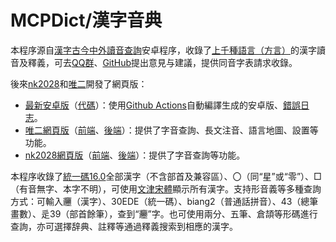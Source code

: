# MCPDict/漢字音典

本程序源自[漢字古今中外讀音查詢](https://github.com/MaigoAkisame/MCPDict)安卓程序，收錄了[上千種語言（方言）](https://geojson.io/#id=github:osfans/MCPDict/blob/master/%E6%96%B9%E8%A8%80.geojson&map=3.02/37.65/108.48)的漢字讀音及釋義，可去[QQ群](mqqopensdkapi://bizAgent/qm/qr?url=http%3A%2F%2Fqm.qq.com%2Fcgi-bin%2Fqm%2Fqr%3Ffrom%3Dapp%26p%3Dandroid%26jump_from%3Dwebapi%26k%3D-hNzAQCgZQL-uIlhFrxWJ56umCexsmBi)、[GitHub](https://github.com/osfans/MCPDict)提出意見与建議，提供同音字表請求收錄。

後來[nk2028](https://github.com/nk2028)和[唯二](https://github.com/vearvip)開發了網頁版：
- [最新安卓版](https://github.com/osfans/MCPDict/releases/tag/latest)（[代碼](https://github.com/osfans/MCPDict)）：使用[Github Actions](https://github.com/osfans/MCPDict/actions)自動編譯生成的安卓版、[錯誤日志](https://mcpdict.sourceforge.io/warnings.txt)。  
- [唯二網頁版](https://mcpdict.vear.vip/)（[前端](https://github.com/vearvip/mcpdict-frontend)、[後端](https://github.com/vearvip/mcpdict-backend)）：提供了字音查詢、長文注音、語言地圖、設置等功能。  
- [nk2028網頁版](https://nk2028.shn.hk/hdqt/)（[前端](https://github.com/nk2028/hdqt)、[後端](https://github.com/nk2028/hdqt-server)）：提供了字音查詢等功能。  

本程序收錄了[統一碼16.0](https://www.unicode.org/reports/tr38/tr38-37.html)全部漢字（不含部首及兼容區）、〇（同“星”或“零”）、□（有音無字、本字不明），可使用[文津宋體](https://github.com/takushun-wu/WenJinMincho)顯示所有漢字。支持形音義等多種查詢方式：可輸入𰻞（漢字）、30EDE（統一碼）、biang2（普通話拼音）、43（總筆畫數）、辵39（部首餘筆），查到“𰻞”字。也可使用兩分、五筆、倉頡等形碼進行查詢，亦可選擇辞典、註釋等通過釋義搜索到相應的漢字。


